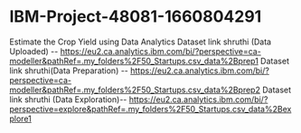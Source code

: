 # IBM-Project-48081-1660804291
Estimate the Crop Yield using Data Analytics
Dataset link shruthi (Data Uploaded) -- https://eu2.ca.analytics.ibm.com/bi/?perspective=ca-modeller&pathRef=.my_folders%2F50_Startups.csv_data%2Bprep1
Dataset link shruthi(Data Preparation) -- https://eu2.ca.analytics.ibm.com/bi/?perspective=ca-modeller&pathRef=.my_folders%2F50_Startups.csv_data%2Bprep2
Dataset link shruthi (Data Exploration)-- https://eu2.ca.analytics.ibm.com/bi/?perspective=explore&pathRef=.my_folders%2F50_Startups.csv_data%2Bexplore1













